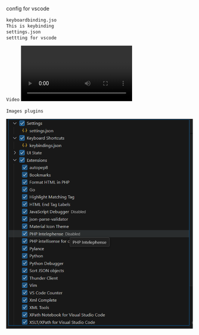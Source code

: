 config for vscode

```
keyboardbinding.jso
This is keybinding
settings.json
settting for vscode
```

`Video`
[<video src="https://raw.githubusercontent.com/radiaku/vscodepublicconfig/main/ss/vsdc-sr%202024-02-21%2015-57-24.mp4"></video](https://github.com/radiaku/vscodepublicconfig/assets/5983350/c30b29e1-76b1-4ca0-a72d-e8487f9ee97d)

`Images plugins`

![plugin screenshot](https://github.com/radiaku/vscodepublicconfig/blob/main/ss/plugins.png?raw=true)




